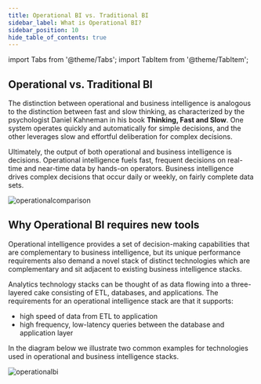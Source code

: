 ```yaml
---
title: Operational BI vs. Traditional BI
sidebar_label: What is Operational BI?
sidebar_position: 10
hide_table_of_contents: true
---
```


import Tabs from '@theme/Tabs';
import TabItem from '@theme/TabItem';

## Operational vs. Traditional BI

The distinction between operational and business intelligence is analogous to the distinction between fast and slow thinking, as characterized by the psychologist Daniel Kahneman in his book __Thinking, Fast and Slow__. One system operates quickly and automatically for simple decisions, and the other leverages slow and effortful deliberation for complex decisions. 

Ultimately, the output of both operational and business intelligence is decisions. Operational intelligence fuels fast, frequent decisions on real-time and near-time data by hands-on operators. Business intelligence drives complex decisions that occur daily or weekly, on fairly complete data sets. 

![operationalcomparison](/img/concepts/operational/comparison.png)

## Why Operational BI requires new tools

Operational intelligence provides a set of decision-making capabilities that are complementary to business intelligence, but its unique performance requirements also demand a novel stack of distinct technologies which are complementary and sit adjacent to existing business intelligence stacks.

Analytics technology stacks can be thought of as data flowing into a three-layered cake consisting of ETL, databases, and applications. The requirements for an operational intelligence stack are that it supports:

- high speed of data from ETL to application
- high frequency, low-latency queries between the database and application layer

In the diagram below we illustrate two common examples for technologies used in operational and business intelligence stacks.

![operationalbi](/img/concepts/operational/operational.png)
